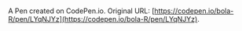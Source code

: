 # 

A Pen created on CodePen.io. Original URL: [https://codepen.io/bola-R/pen/LYqNJYz](https://codepen.io/bola-R/pen/LYqNJYz).

